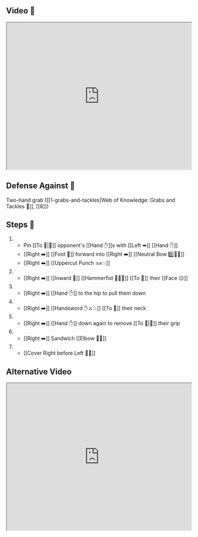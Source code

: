 ## Video 🎥

<iframe src="https://www.youtube.com/embed/Kf6F0-Q9ZoA" width="100%" height="400"></iframe>

## Defense Against 🤺

Two-hand grab ([[1-grabs-and-tackles|Web of Knowledge: Grabs and Tackles 🤝]], [[8]])

## Steps 👣

1. - Pin [[To 🎯|🎯]] opponent's [[Hand ✋]]s with [[Left ⬅️]] [[Hand ✋]] 
    - [[Right ➡️]] [[Foot 🦶]] forward into [[Right ➡️]] [[Neutral Bow 0️⃣🧍‍♂️]] 
    - [[Right ➡️]] [[Uppercut Punch 🔝✊💥]]
2. - [[Right ➡️]] [[Inward 🔽]] [[Hammerfist 🔨✊💥]] [[To 🎯]] their [[Face 😐]]
3. - [[Right ➡️]] [[Hand ✋]] to the hip to pull them down
4. - [[Right ➡️]] [[Handsword ✋⚔️💥]] [[To 🎯]] their neck
5. - [[Right ➡️]] [[Hand ✋]] down again to remove [[To 🎯|🎯]] their grip
6. - [[Right ➡️]] Sandwich [[Elbow 💪💥]]
7. - [[Cover Right before Left 🦶🔄]]

## Alternative Video

<iframe src="https://www.youtube.com/embed/geYVnDSBnJ0" width="100%" height="400"></iframe>

